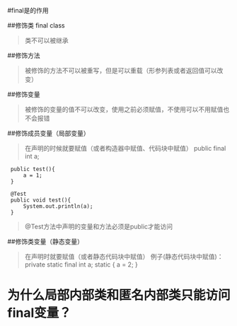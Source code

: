 #final是的作用

##修饰类 final class
>类不可以被继承

##修饰方法
>被修饰的方法不可以被重写，但是可以重载（形参列表或者返回值可以改变）

##修饰变量
>被修饰的变量的值不可以改变，使用之前必须赋值，不使用可以不用赋值也不会报错


##修饰成员变量（局部变量）
>在声明的时候就要赋值（或者构造器中赋值、代码块中赋值）
>    public final int a;
 
     public test(){
         a = 1;
     }
 
     @Test
     public void test(){
         System.out.println(a);
     }
>@Test方法中声明的变量和方法必须是public才能访问
>
>
##修饰类变量（静态变量）
>在声明时就要赋值（或者静态代码块中赋值）
>例子(静态代码块中赋值)：  
>        private static final int a;
>        static {
>            a = 2;
>        }
# 为什么局部内部类和匿名内部类只能访问final变量？